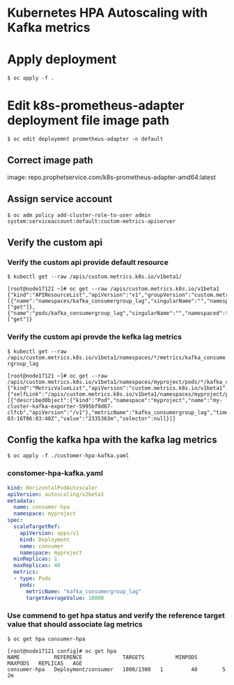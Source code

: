 
Kubernetes HPA Autoscaling with Kafka metrics
=============================================

# Apply deployment

``$ oc apply -f .``

# Edit k8s-prometheus-adapter deployment file image path

``$ oc edit deployemnt prometheus-adapter -n default``

 ## Correct image path
 image: repo.prophetservice.com/k8s-prometheus-adapter-amd64:latest

## Assign service account
``$ oc adm policy add-cluster-role-to-user admin system:serviceaccount:default:custom-metrics-apiserver`` 

## Verify the custom api
### Verify the custom api provide default resource 
``$ kubectl get --raw /apis/custom.metrics.k8s.io/v1beta1/``
```console
[root@node17121 ~]# oc get --raw /apis/custom.metrics.k8s.io/v1beta1
{"kind":"APIResourceList","apiVersion":"v1","groupVersion":"custom.metrics.k8s.io/v1beta1","resources":[{"name":"namespaces/kafka_consumergroup_lag","singularName":"","namespaced":false,"kind":"MetricValueList","verbs":["get"]},{"name":"pods/kafka_consumergroup_lag","singularName":"","namespaced":true,"kind":"MetricValueList","verbs":["get"]}
```

### Verify the custom api provde the kefka lag metrics
``$ kubectl get --raw /apis/custom.metrics.k8s.io/v1beta1/namespaces/*/metrics/kafka_consumergroup_lag``
```console
[root@node17121 ~]# oc get --raw /apis/custom.metrics.k8s.io/v1beta1/namespaces/myproject/pods/*/kafka_consumergroup_lag
{"kind":"MetricValueList","apiVersion":"custom.metrics.k8s.io/v1beta1","metadata":{"selfLink":"/apis/custom.metrics.k8s.io/v1beta1/namespaces/myproject/pods/%2A/kafka_consumergroup_lag"},"items":[{"describedObject":{"kind":"Pod","namespace":"myproject","name":"my-cluster-kafka-exporter-5995bf9d67-clfcb","apiVersion":"/v1"},"metricName":"kafka_consumergroup_lag","timestamp":"2020-03-16T06:03:40Z","value":"2335363m","selector":null}]}
```
## Config the kafka hpa with the kafka lag metrics
``$ oc apply -f ./customer-hpa-kafka.yaml ``

### constomer-hpa-kafka.yaml
```yaml
kind: HorizontalPodAutoscaler
apiVersion: autoscaling/v2beta1
metadata:
  name: consumer-hpa
  namespace: myproject
spec:
  scaleTargetRef:
    apiVersion: apps/v1
    kind: Deployment
    name: consumer
    namespace: myproject
  minReplicas: 1
  maxReplicas: 40
  metrics:
  - type: Pods
    pods:
      metricName: "kafka_consumergroup_lag"
      targetAverageValue: 10000
 ```

### Use commend to get hpa status and verify the reference target value that should associate lag metrics
``$ oc get hpa consumer-hpa``
```console
[root@node17121 config]# oc get hpa
NAME           REFERENCE             TARGETS          MINPODS   MAXPODS   REPLICAS   AGE
consumer-hpa   Deployment/consumer   1000/1300   1         40        5          2m
```
